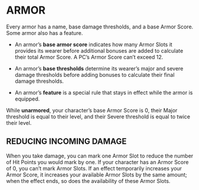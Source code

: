 # ARMOR  

Every armor has a name, base damage thresholds, and a base Armor Score. Some armor also has a feature.  

- An armor’s **base armor score** indicates how many Armor Slots it provides its wearer before additional bonuses are added to calculate their total Armor Score. A PC’s Armor Score can’t exceed 12.  

- An armor’s **base thresholds** determine its wearer’s major and severe damage thresholds before adding bonuses to calculate their final damage thresholds.  

- An armor’s **feature** is a special rule that stays in effect while the armor is equipped.  

While **unarmored**, your character’s base Armor Score is 0, their Major threshold is equal to their level, and their Severe threshold is equal to twice their level.  

## REDUCING INCOMING DAMAGE  

When you take damage, you can mark one Armor Slot to reduce the number of Hit Points you would mark by one. If your character has an Armor Score of 0, you can’t mark Armor Slots. If an effect temporarily increases your Armor Score, it increases your available Armor Slots by the same amount; when the effect ends, so does the availability of these Armor Slots.  
